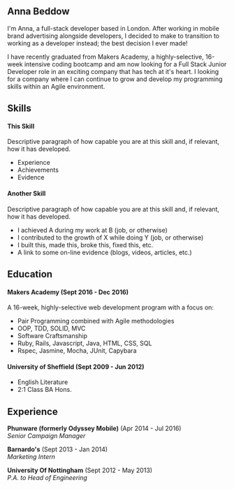 ## Anna Beddow

I'm Anna, a full-stack developer based in London. After working in mobile brand advertising alongside developers, I decided to make to transition to working as a developer instead; the best decision I ever made!

I have recently graduated from Makers Academy, a highly-selective, 16-week intensive coding bootcamp and am now looking for a Full Stack Junior Developer role in an exciting company that has tech at it's heart. I looking for a company where I can continue to grow and develop my programming skills within an Agile environment.


## Skills

#### This Skill

Descriptive paragraph of how capable you are at this skill and, if relevant, how it has developed.

- Experience
- Achievements
- Evidence

#### Another Skill

Descriptive paragraph of how capable you are at this skill and, if relevant, how it has developed.

- I achieved A during my work at B (job, or otherwise)
- I contributed to the growth of X while doing Y (job, or otherwise)
- I built this, made this, broke this, fixed this, etc.
- A link to some on-line evidence (blogs, videos, articles, etc.)

## Education

#### Makers Academy (Sept 2016 - Dec 2016)

A 16-week, highly-selective web development program with a focus on:

- Pair Programming combined with Agile methodologies
- OOP, TDD, SOLID, MVC
- Software Craftsmanship
- Ruby, Rails, Javascript, Java, HTML, CSS, SQL
- Rspec, Jasmine, Mocha, JUnit, Capybara

#### University of Sheffield (Sept 2009 - Jun 2012)

- English Literature
- 2:1 Class BA Hons.

## Experience

**Phunware (formerly Odyssey Mobile)** (Apr 2014 - Jul 2016)    
*Senior Campaign Manager*  

**Barnardo's** (Sept 2013 - Jan 2014)   
*Marketing Intern*  

**University Of Nottingham** (Sept 2012 - May 2013)   
*P.A. to Head of Engineering*
